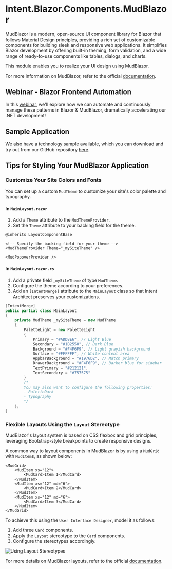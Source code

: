 ﻿# Intent.Blazor.Components.MudBlazor

MudBlazor is a modern, open-source UI component library for Blazor that follows Material Design principles, providing a rich set of customizable components for building sleek and responsive web applications.
It simplifies Blazor development by offering built-in theming, form validation, and a wide range of ready-to-use components like tables, dialogs, and charts.

This module enables you to realize your UI design using MudBlazor.

For more information on MudBlazor, refer to the official [documentation](https://mudblazor.com/docs/overview).

## Webinar - Blazor Frontend Automation

In this [webinar](https://intentarchitect.com/#/redirect/?category=resources&subCategory=frontendwebinar), we'll explore how we can automate and continuously manage these patterns in Blazor & MudBlazor, dramatically accelerating our .NET development!

## Sample Application

We also have a technology sample available, which you can download and try out from our GitHub repository [here](https://github.com/IntentArchitect/Intent.Samples.MudBlazor.git).

## Tips for Styling Your MudBlazor Application

### Customize Your Site Colors and Fonts

You can set up a custom `MudTheme` to customize your site's color palette and typography.

#### In `MainLayout.razor`

1. Add a `Theme` attribute to the `MudThemeProvider`.
2. Set the `Theme` attribute to your backing field for the theme.

```razor
@inherits LayoutComponentBase

<!-- Specify the backing field for your theme -->
<MudThemeProvider Theme="_mySiteTheme" />

<MudPopoverProvider />
```

#### In `MainLayout.razor.cs`

1. Add a private field `_mySiteTheme` of type `MudTheme`.
2. Configure the theme according to your preferences.
3. Add an `[IntentMerge]` attribute to the `MainLayout` class so that Intent Architect preserves your customizations.

```csharp
[IntentMerge]
public partial class MainLayout
{
    private MudTheme _mySiteTheme = new MudTheme
    {
        PaletteLight = new PaletteLight
        {
            Primary = "#ADD8E6", // Light Blue
            Secondary = "#1B2550", // Dark Blue
            Background = "#F4F6F9", // Light grayish background
            Surface = "#FFFFFF", // White content area
            AppbarBackground = "#1976D2", // Match primary
            DrawerBackground = "#F4F6F9", // Darker blue for sidebar
            TextPrimary = "#212121",
            TextSecondary = "#757575"
        }
        /*
        You may also want to configure the following properties:
        - PaletteDark
        - Typography
        */
    };
}
```

### Flexible Layouts Using the `Layout` Stereotype

MudBlazor's layout system is based on CSS flexbox and grid principles, leveraging Bootstrap-style breakpoints to create responsive designs.

A common way to layout components in MudBlazor is by using a `MudGrid` with `MudItem`s, as shown below:

```razor
<MudGrid>
    <MudItem xs="12">
        <MudCard>Item 1</MudCard>
    </MudItem>
    <MudItem xs="12" md="6">
        <MudCard>Item 2</MudCard>
    </MudItem>
    <MudItem xs="12" md="6">
        <MudCard>Item 3</MudCard>
    </MudItem>
</MudGrid>
```

To achieve this using the `User Interface Designer`, model it as follows:

1. Add three `Card` components.
2. Apply the `Layout` stereotype to the `Card` components.
3. Configure the stereotypes accordingly.

![Using Layout Stereotypes](images/using-layout-stereotypes.png)

For more details on MudBlazor layouts, refer to the official [documentation](https://mudblazor.com/components/grid#basic-grid).
